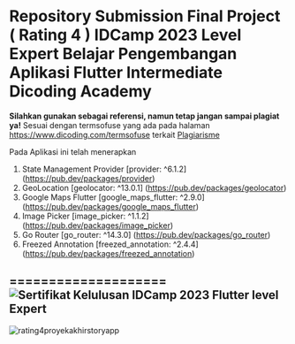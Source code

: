 # Repository Submission Final Project ( Rating 4 ) IDCamp 2023 Level Expert Belajar Pengembangan Aplikasi Flutter Intermediate  Dicoding Academy
**Silahkan gunakan sebagai referensi, namun tetap jangan sampai plagiat ya!**
Sesuai dengan termsofuse yang ada pada halaman https://www.dicoding.com/termsofuse terkait <a href='https://www.dicoding.com/blog/plagiarisme/'>Plagiarisme</a>


Pada Aplikasi ini telah menerapkan
1.	State Management Provider [provider: ^6.1.2] (https://pub.dev/packages/provider)
2.	GeoLocation [geolocator: ^13.0.1] (https://pub.dev/packages/geolocator)
3.	Google Maps Flutter [google_maps_flutter: ^2.9.0] (https://pub.dev/packages/google_maps_flutter)
4.	Image Picker [image_picker: ^1.1.2] (https://pub.dev/packages/image_picker)
5.	Go Router [go_router: ^14.3.0] (https://pub.dev/packages/go_router)
6.	Freezed Annotation [freezed_annotation: ^2.4.4] (https://pub.dev/packages/freezed_annotation)

====================
![Sertifikat Kelulusan IDCamp 2023 Flutter level Expert](https://github.com/user-attachments/assets/df4d1e29-9586-4ea0-afb8-914aaf486541)
----------------------------
![rating4proyekakhirstoryapp](https://github.com/user-attachments/assets/ad0fed08-19b1-48c8-982e-c9a9545d1051)
